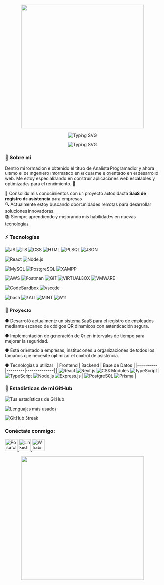 <p align="center">
  <img src="https://camo.githubusercontent.com/4f82f370bbf09d4ef19fa523eac578d294ab43d7ca9093424b59f02466d8f263/68747470733a2f2f6d65646961302e67697068792e636f6d2f6d656469612f76312e59326c6b505463354d4749334e6a4578626d3035597a4a744e7a4d78626a417963574e794d5730354f54417764327871636d396c4f576b775a544e6f61444e6f5a6d39735a535a6c634431324d563970626e526c636d35686246396e61575a66596e6c666157516d5933513963772f6a64504d65797639726e30685a4868386e392f67697068792e676966" width="400">
</p>

<p align="center">
  <img src="https://readme-typing-svg.herokuapp.com?font=Fira+Code&weight=500&size=22&pause=1000&color=F7F7F7&center=true&vCenter=true&multiline=true&width=500&height=40&lines=Alonso+Cuevas+Pizarro;%F0%9F%92%BB+Soy+Desarrollador+Web+Fullstack!;%F0%9F%9A%80+Siempre+aprendiendo+y+creando." alt="Typing SVG">
</p>
<p align="center">
  <img src="https://readme-typing-svg.herokuapp.com?font=Fira+Code&weight=500&size=22&pause=1000&color=F7F7F7&center=true&vCenter=true&multiline=true&width=500&height=40&lines=🚀+Ing+Informatico+|+Desarrollador+Web;%F0%9F%92%BB+Soy+Desarrollador+Web+Fullstack!;%F0%9F%9A%80+Siempre+aprendiendo+y+creando." alt="Typing SVG">
</p>

### 📌 Sobre mí
Dentro mi formacion e obtenido el titulo de Analista Programadior y ahora ultimo el de Ingeniero Informatico en el cual me e orientado en el desarrollo web. Me estoy especializando en construir aplicaciones web escalables y optimizadas para el rendimiento. 🚀

📍 Consolido mis conocimientos con un proyecto autodidacta **SaaS de registro de asistencia** para empresas.  
🔍 Actualmente estoy buscando oportunidades remotas para desarrollar soluciones innovadoras.  
📚 Siempre aprendiendo y mejorando mis habilidades en nuevas tecnologías.  

### ⚡ Tecnologías
![JS](https://img.shields.io/badge/JavaScript-323330?style=for-the-badge&logo=javascript&logoColor=F7DF1E)
![TS](https://img.shields.io/badge/TypeScript-007ACC?style=for-the-badge&logo=typescript&logoColor=white)
![CSS](https://img.shields.io/badge/CSS3-1572B6?style=for-the-badge&logo=css3&logoColor=white)
![HTML](https://img.shields.io/badge/HTML5-E34F26?style=for-the-badge&logo=html5&logoColor=white)
![PLSQL](https://img.shields.io/badge/PLSQL-F80000?style=for-the-badge&logo=oracle&logoColor=black)
![JSON](https://img.shields.io/badge/json-5E5C5C?style=for-the-badge&logo=json&logoColor=white)

![React](https://img.shields.io/badge/React-20232A?style=for-the-badge&logo=react&logoColor=61DAFB)
![Node.js](https://img.shields.io/badge/Node%20js-339933?style=for-the-badge&logo=nodedotjs&logoColor=white)

![MySQL](https://img.shields.io/badge/MySQL-005C84?style=for-the-badge&logo=mysql&logoColor=white)
![PostgreSQL](https://img.shields.io/badge/PostgreSQL-316192?style=for-the-badge&logo=postgresql&logoColor=white)
![XAMPP](https://img.shields.io/badge/Xampp-F37623?style=for-the-badge&logo=xampp&logoColor=white)

![AWS](https://img.shields.io/badge/Amazon_AWS-FF9900?style=for-the-badge&logo=amazonaws&logoColor=white)
![Postman](https://img.shields.io/badge/Postman-FF6C37?style=for-the-badge&logo=Postman&logoColor=white)
![GIT](https://img.shields.io/badge/GIT-E44C30?style=for-the-badge&logo=git&logoColor=white)
![VIRTUALBOX](https://img.shields.io/badge/VirtualBox-21416b?style=for-the-badge&logo=VirtualBox&logoColor=white)
![VMWARE](https://img.shields.io/badge/VMware-231f20?style=for-the-badge&logo=VMware&logoColor=white)

![CodeSandbox](https://img.shields.io/badge/Codesandbox-000000?style=for-the-badge&logo=CodeSandbox&logoColor=white)
![vscode](https://img.shields.io/badge/Visual_Studio_Code-0078D4?style=for-the-badge&logo=visual%20studio%20code&logoColor=white)

![bash](https://img.shields.io/badge/Shell_Script-121011?style=for-the-badge&logo=gnu-bash&logoColor=white)
![KALI](https://img.shields.io/badge/Kali_Linux-557C94?style=for-the-badge&logo=kali-linux&logoColor=white)
![MINT](https://img.shields.io/badge/Linux_Mint-87CF3E?style=for-the-badge&logo=linux-mint&logoColor=white)
![W11](https://img.shields.io/badge/Windows_11-0078d4?style=for-the-badge&logo=windows-11&logoColor=white)

### 📌 Proyecto
● Desarrolló actualmente un sistema SaaS para el registro de empleados mediante escaneo de códigos QR dinámicos con autenticación segura. 

● Implementación de generación de Qr en intervalos de tiempo para mejorar la 
seguridad. 

● Está orientado a empresas, instituciones u organizaciones de todos los tamaños que necesite optimizar el control de asistencia.

● Tecnologías a utilizar : 
| Frontend | Backend | Base de Datos |
|----------|---------|--------------|
| ![React](https://img.shields.io/badge/React-61DAFB?style=flat&logo=react&logoColor=black) ![Next.js](https://img.shields.io/badge/Next.js-000000?style=flat&logo=nextdotjs&logoColor=white) ![CSS Modules](https://img.shields.io/badge/CSS%20Modules-000000?style=flat&logo=css3&logoColor=white) ![TypeScript](https://img.shields.io/badge/TypeScript-3178C6?style=flat&logo=typescript&logoColor=white) | ![TypeScript](https://img.shields.io/badge/TypeScript-3178C6?style=flat&logo=typescript&logoColor=white) ![Node.js](https://img.shields.io/badge/Node.js-339933?style=flat&logo=node.js&logoColor=white) ![Express.js](https://img.shields.io/badge/Express.js-404D59?style=flat&logo=express&logoColor=white) | ![PostgreSQL](https://img.shields.io/badge/PostgreSQL-336791?style=flat&logo=postgresql&logoColor=white) ![Prisma](https://img.shields.io/badge/Prisma-2D3748?style=flat&logo=prisma&logoColor=white) |

### 🚀 Estadísticas de mi GitHub

![Tus estadísticas de GitHub](https://github-readme-stats.vercel.app/api?username=alonsocuevas&show_icons=true&theme=tokyonight)

![Lenguajes más usados](https://github-readme-stats.vercel.app/api/top-langs/?username=alonsocuevas&layout=compact&theme=tokyonight)

![GitHub Streak](https://github-readme-streak-stats.herokuapp.com/?user=alonsocuevas&theme=tokyonight)

<h3 align="left">Conéctate conmigo:</h3>

<a href="https://alonsocuevas.github.io/dev/" target="_blank">
    <img src="https://cdn-icons-png.flaticon.com/512/841/841364.png" width="40" height="40" alt="Portafolio">
</a>
<a href="https://www.linkedin.com/in/alonso-cuevas-pizarro-b2066434a/" target="_blank">
    <img src="https://upload.wikimedia.org/wikipedia/commons/8/81/LinkedIn_icon.svg" width="40" height="40" alt="LinkedIn">
</a>
<a href="https://wa.me/+56932207318" target="_blank">
    <img src="https://upload.wikimedia.org/wikipedia/commons/6/6b/WhatsApp.svg" width="40" height="40" alt="WhatsApp">
</a>
<p align="center">
  <img src="https://media.giphy.com/media/qgQUggAC3Pfv687qPC/giphy.gif" width="400">
</p>


<!--
**alonsocuevas/alonsocuevas** is a ✨ _special_ ✨ repository because its `README.md` (this file) appears on your GitHub profile.

Here are some ideas to get you started:

- 🔭 I’m currently working on ...
- 🌱 I’m currently learning ...
- 👯 I’m looking to collaborate on ...
- 🤔 I’m looking for help with ...
- 💬 Ask me about ...
- 📫 How to reach me: ...
- 😄 Pronouns: ...
- ⚡ Fun fact: ...
-->
